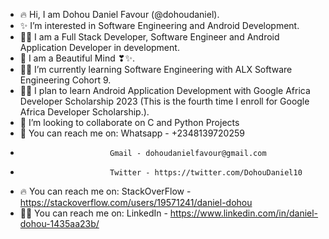 - 🔥 Hi, I am Dohou Daniel Favour (@dohoudaniel).
- ✨ I’m interested in Software Engineering and Android Development.
- 👨‍💻 I am a Full Stack Developer, Software Engineer and Android Application Developer in development.
- 🤍 I am a Beautiful Mind ❣✨.
- 👨‍💻 I’m currently learning Software Engineering with ALX Software Engineering Cohort 9.
- 👨‍💻 I plan to learn Android Application Development with Google Africa Developer Scholarship 2023 (This is the fourth time I enroll for Google Africa Developer Scholarship.).
- 🌹 I’m looking to collaborate on C and Python Projects
- 🌹 You can reach me on: Whatsapp - +2348139720259
-                         Gmail - dohoudanielfavour@gmail.com
-                         Twitter - https://twitter.com/DohouDaniel10   
- 🔥 You can reach me on: StackOverFlow - https://stackoverflow.com/users/19571241/daniel-dohou
- 👨‍💻 You can reach me on: LinkedIn - https://www.linkedin.com/in/daniel-dohou-1435aa23b/
<!---
dohoudaniel/dohoudaniel is a ✨ special ✨ repository because its `README.md` (this file) appears on your GitHub profile.
You can click the Preview link to take a look at your changes.
--->
